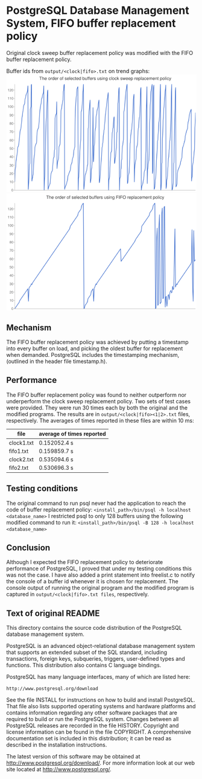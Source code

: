 # PostgreSQL Database Management System, FIFO buffer replacement policy

Original clock sweep buffer replacement policy was modified with the FIFO buffer replacement policy.

Buffer ids from ```output/<clock|fifo>.txt``` on trend graphs:
<img src="output/clock.png">
<img src="output/fifo.png">

Mechanism
---------
The FIFO buffer replacement policy was achieved by putting a timestamp into every buffer on load, and picking the oldest buffer for replacement when demanded. PostgreSQL includes the timestamping mechanism, (outlined in the header file timestamp.h).

Performance
-----------
The FIFO buffer replacement policy was found to neither outperform nor underperform the clock sweep replacement policy. Two sets of test cases were provided. They were run 30 times each by both the original and the modified programs. The results are in ```output/<clock|fifo><1|2>.txt``` files, respectively. The averages of times reported in these files are within 10 ms:

| file       | average of times reported |
| -----------|-------------------------- |
| clock1.txt | 0.152052.4 s              |
| fifo1.txt  | 0.159859.7 s              |
| clock2.txt | 0.535094.6 s              |
| fifo2.txt  | 0.530696.3 s              |

Testing conditions
------------------
The original command to run psql never had the application to reach the code of buffer replacement policy:
```<install_path>/bin/psql -h localhost <database_name>```
I restricted psql to only 128 buffers using the following modified command to run it:
```<install_path>/bin/psql -B 128 -h localhost <database_name>```

Conclusion
----------
Although I expected the FIFO replacement policy to deteriorate performance of PostgreSQL, I proved that under my testing conditions this was not the case. I have also added a print statement into freelist.c to notify the console of a buffer id whenever it is chosen for replacement. The console output of running the original program and the modified program is captured in ```output/<clock|fifo>.txt files```, respectively.

Text of original README
-----------------------

This directory contains the source code distribution of the PostgreSQL
database management system.

PostgreSQL is an advanced object-relational database management system
that supports an extended subset of the SQL standard, including
transactions, foreign keys, subqueries, triggers, user-defined types
and functions.  This distribution also contains C language bindings.

PostgreSQL has many language interfaces, many of which are listed here:

	http://www.postgresql.org/download

See the file INSTALL for instructions on how to build and install
PostgreSQL.  That file also lists supported operating systems and
hardware platforms and contains information regarding any other
software packages that are required to build or run the PostgreSQL
system.  Changes between all PostgreSQL releases are recorded in the
file HISTORY.  Copyright and license information can be found in the
file COPYRIGHT.  A comprehensive documentation set is included in this
distribution; it can be read as described in the installation
instructions.

The latest version of this software may be obtained at
http://www.postgresql.org/download/.  For more information look at our
web site located at http://www.postgresql.org/.
